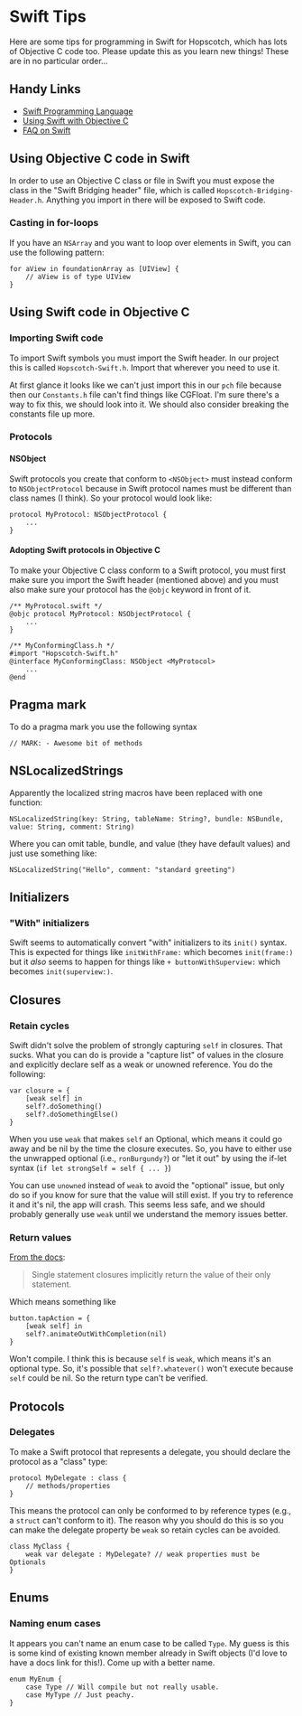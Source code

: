 Swift Tips
==========

Here are some tips for programming in Swift for Hopscotch, which has lots of Objective C code too. Please update this as you learn new things! These are in no particular order...

Handy Links
-----------

- [Swift Programming Language](https://developer.apple.com/library/prerelease/ios/documentation/Swift/Conceptual/Swift_Programming_Language/index.html#//apple_ref/doc/uid/TP40014097)
- [Using Swift with Objective C](https://developer.apple.com/library/prerelease/mac/documentation/Swift/Conceptual/BuildingCocoaApps/index.html#//apple_ref/doc/uid/TP40014216-CH2-XID_0)
- [FAQ on Swift](http://www.raywenderlich.com/74138/swift-language-faq)

Using Objective C code in Swift
-------------------------------

In order to use an Objective C class or file in Swift you must expose the class in the "Swift Bridging header" file, which is called `Hopscotch-Bridging-Header.h`. Anything you import in there will be exposed to Swift code.

### Casting in for-loops

If you have an `NSArray` and you want to loop over elements in Swift, you can use the following pattern:

```
for aView in foundationArray as [UIView] {
    // aView is of type UIView
}
```

Using Swift code in Objective C
-------------------------------

### Importing Swift code

To import Swift symbols you must import the Swift header. In our project this is called `Hopscotch-Swift.h`. Import that wherever you need to use it.

At first glance it looks like we can't just import this in our `pch` file because then our `Constants.h` file can't find things like CGFloat. I'm sure there's a way to fix this, we should look into it. We should also consider breaking the constants file up more.

### Protocols

#### NSObject

Swift protocols you create that conform to `<NSObject>` must instead conform to `NSObjectProtocol` because in Swift protocol names must be different than class names (I think). So your protocol would look like:


```
protocol MyProtocol: NSObjectProtocol {
	...
}
```

#### Adopting Swift protocols in Objective C

To make your Objective C class conform to a Swift protocol, you must first make sure you import the Swift header (mentioned above) and you must also make sure your protocol has the `@objc` keyword in front of it.

```
/** MyProtocol.swift */
@objc protocol MyProtocol: NSObjectProtocol {
	...
}

/** MyConformingClass.h */
#import "Hopscotch-Swift.h"
@interface MyConformingClass: NSObject <MyProtocol>
	...
@end
```

Pragma mark
-----------

To do a pragma mark you use the following syntax

```
// MARK: - Awesome bit of methods
```


NSLocalizedStrings
------------------

Apparently the localized string macros have been replaced with one function:

```
NSLocalizedString(key: String, tableName: String?, bundle: NSBundle, value: String, comment: String)
```

Where you can omit table, bundle, and value (they have default values) and just use something like:

```
NSLocalizedString("Hello", comment: "standard greeting")
```


Initializers
------------

### "With" initializers

Swift seems to automatically convert "with" initializers to its `init()` syntax. This is expected for things like `initWithFrame:` which becomes `init(frame:)` but it *also* seems to happen for things like `+ buttonWithSuperview:` which becomes `init(superview:)`.


Closures
--------

### Retain cycles

Swift didn't solve the problem of strongly capturing `self` in closures. That sucks. What you can do is provide a "capture list" of values in the closure and explicitly declare self as a weak or unowned reference. You do the following:

```
var closure = {
	[weak self] in
	self?.doSomething()
	self?.doSomethingElse()
}
```

When you use `weak` that makes `self` an Optional, which means it could go away and be nil by the time the closure executes. So, you have to either use the unwrapped optional (i.e., `ronBurgundy?`) or "let it out" by using the if-let syntax (`if let strongSelf = self { ... }`)

You can use `unowned` instead of `weak` to avoid the "optional" issue, but only do so if you know for sure that the value will still exist. If you try to reference it and it's nil, the app will crash. This seems less safe, and we should probably generally use `weak` until we understand the memory issues better.

### Return values

[From the docs](https://developer.apple.com/library/prerelease/ios/documentation/Swift/Conceptual/Swift_Programming_Language/GuidedTour.html):

>Single statement closures implicitly return the value of their only statement.

Which means something like

```
button.tapAction = {
	[weak self] in
	self?.animateOutWithCompletion(nil)
}
```

Won't compile. I think this is because `self` is `weak`, which means it's an optional type. So, it's possible that `self?.whatever()` won't execute because `self` could be nil. So the return type can't be verified.


Protocols
---------

### Delegates

To make a Swift protocol that represents a delegate, you should declare the protocol as a "class" type:

```
protocol MyDelegate : class {
	// methods/properties
}
```

This means the protocol can only be conformed to by reference types (e.g., a `struct` can't conform to it). The reason why you should do this is so you can make the delegate property be `weak` so retain cycles can be avoided.

```
class MyClass {
	weak var delegate : MyDelegate? // weak properties must be Optionals
}
```

Enums
-----

### Naming enum cases

It appears you can't name an enum case to be called `Type`. My guess is this is some kind of existing known member already in Swift objects (I'd love to have a docs link for this!). Come up with a better name.

```
enum MyEnum {
    case Type // Will compile but not really usable.
    case MyType // Just peachy.
}
```
